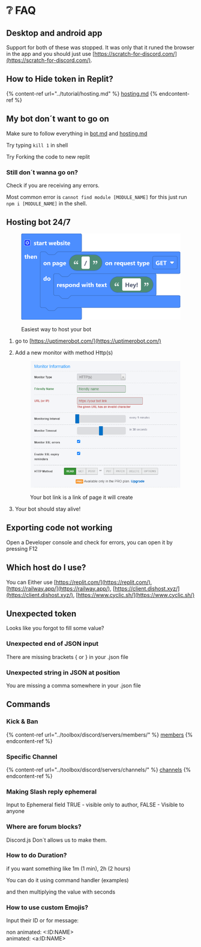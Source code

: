 # ❔ FAQ

## Desktop and android app

Support for both of these was stopped. It was only that it runed the browser in the app and you should just use [https://scratch-for-discord.com/](https://scratch-for-discord.com/).

## How to Hide token in Replit?

{% content-ref url="../tutorial/hosting.md" %}
[hosting.md](../tutorial/hosting.md)
{% endcontent-ref %}

## My bot don´t want to go on

Make sure to follow everything in [bot.md](../tutorial/bot.md "mention") and [hosting.md](../tutorial/hosting.md "mention")

Try typing `kill 1` in shell

Try Forking the code to new replit

### Still don´t wanna go on?

Check if you are receiving any errors.

Most common error is `cannot find module [MODULE_NAME]` for this just run `npm i [MODULE_NAME]` in the shell.

## Hosting bot 24/7

<figure><img src="../.gitbook/assets/screenshot (95).png" alt=""><figcaption><p>Easiest way to host your bot</p></figcaption></figure>

1. go to [https://uptimerobot.com/](https://uptimerobot.com/)
2.  Add a new monitor with method Http(s)

    <figure><img src="../.gitbook/assets/image (17).png" alt=""><figcaption><p>Your bot link is a link of page it will create</p></figcaption></figure>
3. Your bot should stay alive!

## Exporting code not working

Open a Developer console and check for errors, you can open it by pressing F12

## Which host do I use?

You can Either use [https://replit.com/](https://replit.com/), [https://railway.app/](https://railway.app/), [https://client.dishost.xyz/](https://client.dishost.xyz/), [https://www.cyclic.sh/](https://www.cyclic.sh/)

## Unexpected token

Looks like you forgot to fill some value?

### Unexpected end of JSON input

There are missing brackets { or } in your .json file

### Unexpected string in JSON at position

You are missing a comma somewhere in your .json file

## Commands

### Kick & Ban

{% content-ref url="../toolbox/discord/servers/members/" %}
[members](../toolbox/discord/servers/members/)
{% endcontent-ref %}

### Specific Channel

{% content-ref url="../toolbox/discord/servers/channels/" %}
[channels](../toolbox/discord/servers/channels/)
{% endcontent-ref %}

### Making Slash reply ephemeral

Input to Ephemeral field TRUE - visible only to author, FALSE - Visible to anyone

### Where are forum blocks?

Discord.js Don´t allows us to make them.

### How to do Duration?

if you want something like 1m (1 min), 2h (2 hours)

You can do it using command handler (examples)

and then multiplying the value with seconds

### How to use custom Emojis?

Input their ID or for message:

non animated: <:ID:NAME>\
animated: \<a:ID:NAME>
